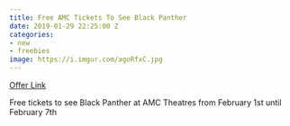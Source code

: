 ```yaml
---
title: Free AMC Tickets To See Black Panther
date: 2019-01-29 22:25:00 Z
categories:
- new
- freebies
image: https://i.imgur.com/agoRfxC.jpg
---
```


[Offer Link](https://www.weticketit.com/blackpanther/)

Free tickets to see Black Panther at AMC Theatres from February 1st until February 7th